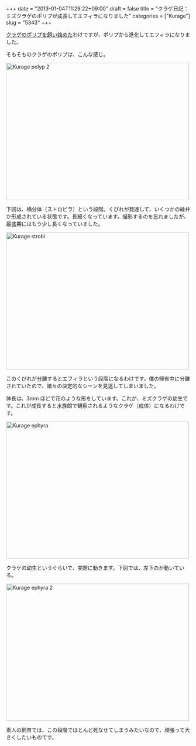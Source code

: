 +++
date = "2013-01-04T11:29:22+09:00"
draft = false
title = "クラゲ日記：ミズクラゲのポリプが成長してエフィラになりました"
categories = ["Kurage"]
slug = "5343"
+++

<a href="http://rakuishi.com/kurage/5276/" target="_blank">クラゲのポリプを飼い始めた</a>わけですが、ポリプから進化してエフィラになりました。

そもそものクラゲのポリプは、こんな感じ。

<img class="align-center" src="/images/2012/12/kurage_polyp_2.jpg" alt="Kurage polyp 2" title="kurage_polyp_2.jpg" border="0" width="500" height="375" />

下図は、横分体（ストロビラ）という段階。くびれが発達して、いくつかの縁弁か形成されている状態です。長細くなっています。撮影するのを忘れましたが、最盛期にはもう少し長くなっていました。

<img class="align-center" src="/images/2013/01/kurage_strobi.jpg" alt="Kurage strobi" title="kurage_strobi.jpg" border="0" width="500" height="375" />

このくびれが分離するとエフィラという段階になるわけです。僕の帰省中に分離されていたので、諸々の決定的なシーンを見逃してしまいました。

体長は、3mm ほどで花のような形をしています。これが、ミズクラゲの幼生です。これが成長すると水族館で観察されるようなクラゲ（成体）になるわけです。

<img class="align-center" src="/images/2013/01/kurage_ephyra.jpg" alt="Kurage ephyra" title="kurage_ephyra.jpg" border="0" width="500" height="375" />

クラゲの幼生というぐらいで、実際に動きます。下図では、左下のが動いている。

<img class="align-center" src="/images/2013/01/kurage_ephyra_2.jpg" alt="Kurage ephyra 2" title="kurage_ephyra_2.jpg" border="0" width="500" height="375" />

素人の飼育では、この段階でほとんど死なせてしまうみたいなので、頑張って大きくしたいものです。
